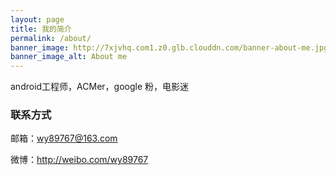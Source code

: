 ```yaml
---
layout: page
title: 我的简介
permalink: /about/
banner_image: http://7xjvhq.com1.z0.glb.clouddn.com/banner-about-me.jpg
banner_image_alt: About me
---
```


android工程师，ACMer，google 粉，电影迷

### 联系方式

邮箱：wy89767@163.com

微博：<http://weibo.com/wy89767>
